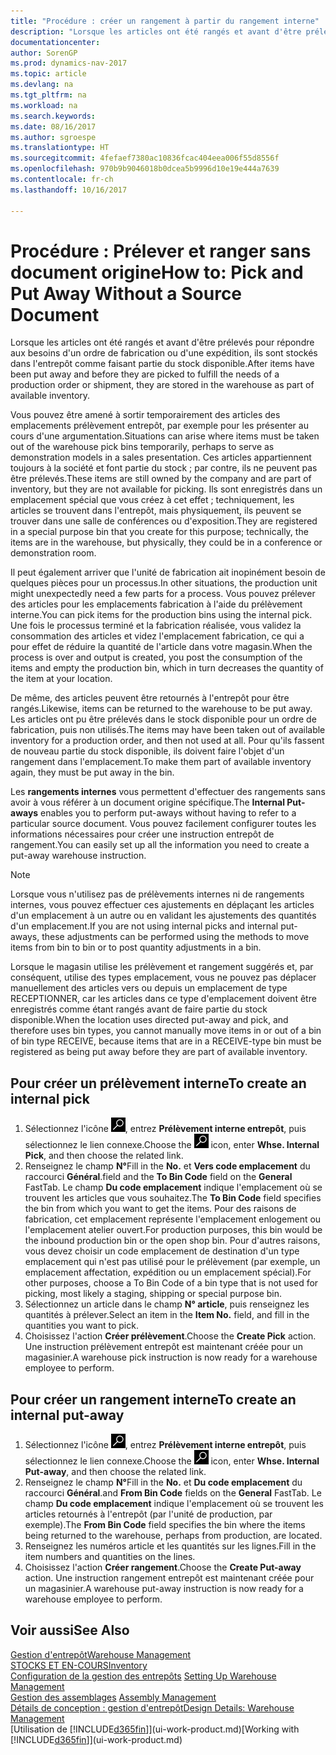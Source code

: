 ```yaml
---
title: "Procédure : créer un rangement à partir du rangement interne"
description: "Lorsque les articles ont été rangés et avant d'être prélevés pour répondre aux besoins d'un ordre de fabrication ou d'une expédition, ils sont stockés dans l'entrepôt comme faisant partie du stock disponible."
documentationcenter: 
author: SorenGP
ms.prod: dynamics-nav-2017
ms.topic: article
ms.devlang: na
ms.tgt_pltfrm: na
ms.workload: na
ms.search.keywords: 
ms.date: 08/16/2017
ms.author: sgroespe
ms.translationtype: HT
ms.sourcegitcommit: 4fefaef7380ac10836fcac404eea006f55d8556f
ms.openlocfilehash: 970b9b9046018b0dcea5b9996d10e19e444a7639
ms.contentlocale: fr-ch
ms.lasthandoff: 10/16/2017

---
```

# <a name="how-to-pick-and-put-away-without-a-source-document"></a><span data-ttu-id="fdf19-103">Procédure : Prélever et ranger sans document origine</span><span class="sxs-lookup"><span data-stu-id="fdf19-103">How to: Pick and Put Away Without a Source Document</span></span>
<span data-ttu-id="fdf19-104">Lorsque les articles ont été rangés et avant d'être prélevés pour répondre aux besoins d'un ordre de fabrication ou d'une expédition, ils sont stockés dans l'entrepôt comme faisant partie du stock disponible.</span><span class="sxs-lookup"><span data-stu-id="fdf19-104">After items have been put away and before they are picked to fulfill the needs of a production order or shipment, they are stored in the warehouse as part of available inventory.</span></span>  

<span data-ttu-id="fdf19-105">Vous pouvez être amené à sortir temporairement des articles des emplacements prélèvement entrepôt, par exemple pour les présenter au cours d'une argumentation.</span><span class="sxs-lookup"><span data-stu-id="fdf19-105">Situations can arise where items must be taken out of the warehouse pick bins temporarily, perhaps to serve as demonstration models in a sales presentation.</span></span> <span data-ttu-id="fdf19-106">Ces articles appartiennent toujours à la société et font partie du stock ; par contre, ils ne peuvent pas être prélevés.</span><span class="sxs-lookup"><span data-stu-id="fdf19-106">These items are still owned by the company and are part of inventory, but they are not available for picking.</span></span> <span data-ttu-id="fdf19-107">Ils sont enregistrés dans un emplacement spécial que vous créez à cet effet ; techniquement, les articles se trouvent dans l'entrepôt, mais physiquement, ils peuvent se trouver dans une salle de conférences ou d'exposition.</span><span class="sxs-lookup"><span data-stu-id="fdf19-107">They are registered in a special purpose bin that you create for this purpose; technically, the items are in the warehouse, but physically, they could be in a conference or demonstration room.</span></span>  

<span data-ttu-id="fdf19-108">Il peut également arriver que l'unité de fabrication ait inopinément besoin de quelques pièces pour un processus.</span><span class="sxs-lookup"><span data-stu-id="fdf19-108">In other situations, the production unit might unexpectedly need a few parts for a process.</span></span> <span data-ttu-id="fdf19-109">Vous pouvez prélever des articles pour les emplacements fabrication à l'aide du prélèvement interne.</span><span class="sxs-lookup"><span data-stu-id="fdf19-109">You can pick items for the production bins using the internal pick.</span></span> <span data-ttu-id="fdf19-110">Une fois le processus terminé et la fabrication réalisée, vous validez la consommation des articles et videz l'emplacement fabrication, ce qui a pour effet de réduire la quantité de l'article dans votre magasin.</span><span class="sxs-lookup"><span data-stu-id="fdf19-110">When the process is over and output is created, you post the consumption of the items and empty the production bin, which in turn decreases the quantity of the item at your location.</span></span>  

<span data-ttu-id="fdf19-111">De même, des articles peuvent être retournés à l'entrepôt pour être rangés.</span><span class="sxs-lookup"><span data-stu-id="fdf19-111">Likewise, items can be returned to the warehouse to be put away.</span></span> <span data-ttu-id="fdf19-112">Les articles ont pu être prélevés dans le stock disponible pour un ordre de fabrication, puis non utilisés.</span><span class="sxs-lookup"><span data-stu-id="fdf19-112">The items may have been taken out of available inventory for a production order, and then not used at all.</span></span> <span data-ttu-id="fdf19-113">Pour qu'ils fassent de nouveau partie du stock disponible, ils doivent faire l'objet d'un rangement dans l'emplacement.</span><span class="sxs-lookup"><span data-stu-id="fdf19-113">To make them part of available inventory again, they must be put away in the bin.</span></span>  

<span data-ttu-id="fdf19-114">Les **rangements internes** vous permettent d'effectuer des rangements sans avoir à vous référer à un document origine spécifique.</span><span class="sxs-lookup"><span data-stu-id="fdf19-114">The **Internal Put-aways** enables you to perform put-aways without having to refer to a particular source document.</span></span> <span data-ttu-id="fdf19-115">Vous pouvez facilement configurer toutes les informations nécessaires pour créer une instruction entrepôt de rangement.</span><span class="sxs-lookup"><span data-stu-id="fdf19-115">You can easily set up all the information you need to create a put-away warehouse instruction.</span></span>  

> [!NOTE]  
>  <span data-ttu-id="fdf19-116">Lorsque vous n'utilisez pas de prélèvements internes ni de rangements internes, vous pouvez effectuer ces ajustements en déplaçant les articles d'un emplacement à un autre ou en validant les ajustements des quantités d'un emplacement.</span><span class="sxs-lookup"><span data-stu-id="fdf19-116">If you are not using internal picks and internal put-aways, these adjustments can be performed using the methods to move items from bin to bin or to post quantity adjustments in a bin.</span></span>  
>   
>  <span data-ttu-id="fdf19-117">Lorsque le magasin utilise les prélèvement et rangement suggérés et, par conséquent, utilise des types emplacement, vous ne pouvez pas déplacer manuellement des articles vers ou depuis un emplacement de type RECEPTIONNER, car les articles dans ce type d'emplacement doivent être enregistrés comme étant rangés avant de faire partie du stock disponible.</span><span class="sxs-lookup"><span data-stu-id="fdf19-117">When the location uses directed put-away and pick, and therefore uses bin types, you cannot manually move items in or out of a bin of bin type RECEIVE, because items that are in a RECEIVE-type bin must be registered as being put away before they are part of available inventory.</span></span>  

## <a name="to-create-an-internal-pick"></a><span data-ttu-id="fdf19-118">Pour créer un prélèvement interne</span><span class="sxs-lookup"><span data-stu-id="fdf19-118">To create an internal pick</span></span>  
1.  <span data-ttu-id="fdf19-119">Sélectionnez l'icône ![Page ou état pour la recherche](media/ui-search/search_small.png "Page ou état pour la recherche"), entrez **Prélèvement interne entrepôt**, puis sélectionnez le lien connexe.</span><span class="sxs-lookup"><span data-stu-id="fdf19-119">Choose the ![Search for Page or Report](media/ui-search/search_small.png "Search for Page or Report icon") icon, enter **Whse. Internal Pick**, and then choose the related link.</span></span>  
2.  <span data-ttu-id="fdf19-120">Renseignez le champ **N°**</span><span class="sxs-lookup"><span data-stu-id="fdf19-120">Fill in the **No.**</span></span> <span data-ttu-id="fdf19-121">et **Vers code emplacement** du raccourci **Général**.</span><span class="sxs-lookup"><span data-stu-id="fdf19-121">field and the **To Bin Code** field on the **General** FastTab.</span></span> <span data-ttu-id="fdf19-122">Le champ **Du code emplacement** indique l'emplacement où se trouvent les articles que vous souhaitez.</span><span class="sxs-lookup"><span data-stu-id="fdf19-122">The **To Bin Code** field specifies the bin from which you want to get the items.</span></span> <span data-ttu-id="fdf19-123">Pour des raisons de fabrication, cet emplacement représente l'emplacement enlogement ou l'emplacement atelier ouvert.</span><span class="sxs-lookup"><span data-stu-id="fdf19-123">For production purposes, this bin would be the inbound production bin or the open shop bin.</span></span> <span data-ttu-id="fdf19-124">Pour d'autres raisons, vous devez choisir un code emplacement de destination d'un type emplacement qui n'est pas utilisé pour le prélèvement (par exemple, un emplacement affectation, expédition ou un emplacement spécial).</span><span class="sxs-lookup"><span data-stu-id="fdf19-124">For other purposes, choose a To Bin Code of a bin type that is not used for picking, most likely a staging, shipping or special purpose bin.</span></span>  
3.  <span data-ttu-id="fdf19-125">Sélectionnez un article dans le champ **N° article**, puis renseignez les quantités à prélever.</span><span class="sxs-lookup"><span data-stu-id="fdf19-125">Select an item in the **Item No.** field, and fill in the quantities you want to pick.</span></span>  
4. <span data-ttu-id="fdf19-126">Choisissez l'action **Créer prélèvement**.</span><span class="sxs-lookup"><span data-stu-id="fdf19-126">Choose the **Create Pick** action.</span></span> <span data-ttu-id="fdf19-127">Une instruction prélèvement entrepôt est maintenant créée pour un magasinier.</span><span class="sxs-lookup"><span data-stu-id="fdf19-127">A warehouse pick instruction is now ready for a warehouse employee to perform.</span></span>  

## <a name="to-create-an-internal-put-away"></a><span data-ttu-id="fdf19-128">Pour créer un rangement interne</span><span class="sxs-lookup"><span data-stu-id="fdf19-128">To create an internal put-away</span></span>  
1.  <span data-ttu-id="fdf19-129">Sélectionnez l'icône ![Page ou état pour la recherche](media/ui-search/search_small.png "Page ou état pour la recherche"), entrez **Prélèvement interne entrepôt**, puis sélectionnez le lien connexe.</span><span class="sxs-lookup"><span data-stu-id="fdf19-129">Choose the ![Search for Page or Report](media/ui-search/search_small.png "Search for Page or Report icon") icon, enter **Whse. Internal Put-away**, and then choose the related link.</span></span>  
2.  <span data-ttu-id="fdf19-130">Renseignez le champ **N°**</span><span class="sxs-lookup"><span data-stu-id="fdf19-130">Fill in the **No.**</span></span> <span data-ttu-id="fdf19-131">et **Du code emplacement** du raccourci **Général**.</span><span class="sxs-lookup"><span data-stu-id="fdf19-131">and **From Bin Code** fields on the **General** FastTab.</span></span> <span data-ttu-id="fdf19-132">Le champ **Du code emplacement** indique l'emplacement où se trouvent les articles retournés à l'entrepôt (par l'unité de production, par exemple).</span><span class="sxs-lookup"><span data-stu-id="fdf19-132">The **From Bin Code** field specifies the bin where the items being returned to the warehouse, perhaps from production, are located.</span></span>  
3.  <span data-ttu-id="fdf19-133">Renseignez les numéros article et les quantités sur les lignes.</span><span class="sxs-lookup"><span data-stu-id="fdf19-133">Fill in the item numbers and quantities on the lines.</span></span>  
4.  <span data-ttu-id="fdf19-134">Choisissez l'action **Créer rangement**.</span><span class="sxs-lookup"><span data-stu-id="fdf19-134">Choose the **Create Put-away** action.</span></span> <span data-ttu-id="fdf19-135">Une instruction rangement entrepôt est maintenant créée pour un magasinier.</span><span class="sxs-lookup"><span data-stu-id="fdf19-135">A warehouse put-away instruction is now ready for a warehouse employee to perform.</span></span>  

## <a name="see-also"></a><span data-ttu-id="fdf19-136">Voir aussi</span><span class="sxs-lookup"><span data-stu-id="fdf19-136">See Also</span></span>  
[<span data-ttu-id="fdf19-137">Gestion d'entrepôt</span><span class="sxs-lookup"><span data-stu-id="fdf19-137">Warehouse Management</span></span>](warehouse-manage-warehouse.md)  
[<span data-ttu-id="fdf19-138">STOCKS ET EN-COURS</span><span class="sxs-lookup"><span data-stu-id="fdf19-138">Inventory</span></span>](inventory-manage-inventory.md)  
<span data-ttu-id="fdf19-139">[Configuration de la gestion des entrepôts](warehouse-setup-warehouse.md)   </span><span class="sxs-lookup"><span data-stu-id="fdf19-139">[Setting Up Warehouse Management](warehouse-setup-warehouse.md)   </span></span>  
<span data-ttu-id="fdf19-140">[Gestion des assemblages](assembly-assemble-items.md)  </span><span class="sxs-lookup"><span data-stu-id="fdf19-140">[Assembly Management](assembly-assemble-items.md)  </span></span>  
[<span data-ttu-id="fdf19-141">Détails de conception : gestion d'entrepôt</span><span class="sxs-lookup"><span data-stu-id="fdf19-141">Design Details: Warehouse Management</span></span>](design-details-warehouse-management.md)  
<span data-ttu-id="fdf19-142">[Utilisation de [!INCLUDE[d365fin](includes/d365fin_md.md)]](ui-work-product.md)</span><span class="sxs-lookup"><span data-stu-id="fdf19-142">[Working with [!INCLUDE[d365fin](includes/d365fin_md.md)]](ui-work-product.md)</span></span>

